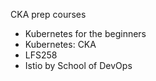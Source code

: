 CKA prep courses

* Kubernetes for the beginners
* Kubernetes: CKA 
* LFS258
* Istio by School of DevOps



